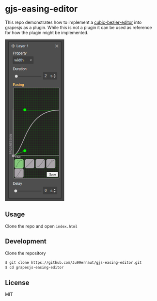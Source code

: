 # gjs-easing-editor

This repo demonstrates how to implement a [cubic-bezier-editor](https://github.com/Ju99ernaut/cubic-bezier-editor) into grapesjs as a plugin. While this is not a plugin it can be used as reference for how the plugin might be implemented. 

 ![bezier](cubic-bezier.png)

## Usage

Clone the repo and open `index.html`

## Development

Clone the repository

```sh
$ git clone https://github.com/Ju99ernaut/gjs-easing-editor.git
$ cd grapesjs-easing-editor
```

## License

MIT
